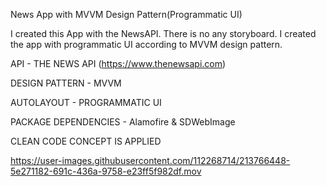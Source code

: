 News App with MVVM Design Pattern(Programmatic UI)

I created this App with the NewsAPI. There is no any storyboard. I created the app with programmatic UI according to MVVM design pattern.

API - THE NEWS API (https://www.thenewsapi.com)

DESIGN PATTERN - MVVM

AUTOLAYOUT - PROGRAMMATIC UI

PACKAGE DEPENDENCIES - Alamofire & SDWebImage

CLEAN CODE CONCEPT IS APPLIED

https://user-images.githubusercontent.com/112268714/213766448-5e271182-691c-436a-9758-e23ff5f982df.mov

